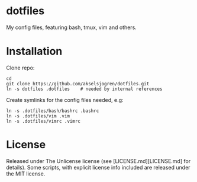 # dotfiles

My config files, featuring bash, tmux, vim and others.

# Installation

Clone repo:

    cd
    git clone https://github.com/akselsjogren/dotfiles.git
    ln -s dotfiles .dotfiles    # needed by internal references

Create symlinks for the config files needed, e.g:

    ln -s .dotfiles/bash/bashrc .bashrc
    ln -s .dotfiles/vim .vim
    ln -s .dotfiles/vimrc .vimrc

# License

Released under The Unlicense license (see [LICENSE.md][LICENSE.md] for details).
Some scripts, with explicit license info included are released under the MIT license.
